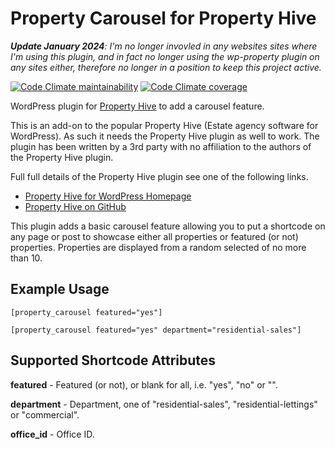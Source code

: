 # Property Carousel for Property Hive

***Update January 2024**: I'm no longer invovled in any websites sites where I'm using this plugin, and in fact no longer using the wp-property plugin on any sites either, therefore no longer in a position to keep this project active.*

[![Code Climate maintainability](https://img.shields.io/codeclimate/maintainability/mhcg/property-carousel-propertyhive.svg)](https://codeclimate.com/github/mhcg/property-carousel-propertyhive)
[![Code Climate coverage](https://img.shields.io/codeclimate/coverage/mhcg/property-carousel-propertyhive.svg)](https://codeclimate.com/github/mhcg/property-carousel-propertyhive)

WordPress plugin for [Property Hive](https://github.com/propertyhive/WP-Property-Hive) to add a carousel feature.

This is an add-on to the popular Property Hive (Estate agency software for WordPress).  As such it needs the
Property Hive plugin as well to work.  The plugin has been written by a 3rd party with no affiliation to the authors
of the Property Hive plugin.

Full full details of the Property Hive plugin see one of the following links.

* [Property Hive for WordPress Homepage](https://wp-property-hive.com/)
* [Property Hive on GitHub](https://github.com/propertyhive/WP-Property-Hive)

This plugin adds a basic carousel feature allowing you to put a shortcode on any page or post to showcase either
all properties or featured (or not) properties.  Properties are displayed from a random selected of no more than 10.

## Example Usage ##

`[property_carousel featured="yes"]`

`[property_carousel featured="yes" department="residential-sales"]`

## Supported Shortcode Attributes ##

**featured** - Featured (or not), or blank for all, i.e. "yes", "no" or "".

**department** - Department, one of "residential-sales", "residential-lettings" or "commercial".

**office_id** - Office ID.
